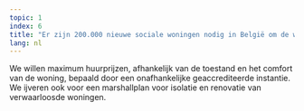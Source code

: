 ```yaml
---
topic: 1
index: 6
title: "Er zijn 200.000 nieuwe sociale woningen nodig in België om de wachtlijsten weg te werken."
lang: nl
---
```

We willen maximum huurprijzen, afhankelijk van de toestand en het comfort van
de woning, bepaald door een onafhankelijke geaccrediteerde instantie.
We ijveren ook voor een marshallplan voor isolatie en renovatie van
verwaarloosde woningen.
